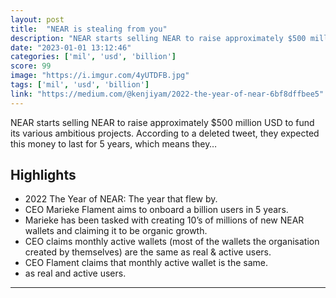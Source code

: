 ```yaml
---
layout: post
title:  "NEAR is stealing from you"
description: "NEAR starts selling NEAR to raise approximately $500 million USD to fund its various ambitious projects. According to a deleted tweet, they expected this money to last for 5 years, which means they…"
date: "2023-01-01 13:12:46"
categories: ['mil', 'usd', 'billion']
score: 99
image: "https://i.imgur.com/4yUTDFB.jpg"
tags: ['mil', 'usd', 'billion']
link: "https://medium.com/@kenjiyam/2022-the-year-of-near-6bf8dffbee5"
---
```


NEAR starts selling NEAR to raise approximately $500 million USD to fund its various ambitious projects. According to a deleted tweet, they expected this money to last for 5 years, which means they…

## Highlights

- 2022 The Year of NEAR: The year that flew by.
- CEO Marieke Flament aims to onboard a billion users in 5 years.
- Marieke has been tasked with creating 10’s of millions of new NEAR wallets and claiming it to be organic growth.
- CEO claims monthly active wallets (most of the wallets the organisation created by themselves) are the same as real & active users.
- CEO Flament claims that monthly active wallet is the same.
- as real and active users.

---
